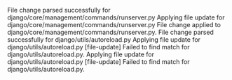 File change parsed successfully for django/core/management/commands/runserver.py
Applying file update for django/core/management/commands/runserver.py
File change applied to django/core/management/commands/runserver.py.
File change parsed successfully for django/utils/autoreload.py
Applying file update for django/utils/autoreload.py
[file-update] Failed to find match for django/utils/autoreload.py.
Applying file update for django/utils/autoreload.py
[file-update] Failed to find match for django/utils/autoreload.py.

